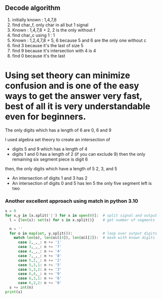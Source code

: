 ## Decode algorithm 
1. initially known : 1,4,7,8
2. find char_f, only char in all but 1 signal
3. Known :  1,4,7,8 + 2,  2 is the only without f
4. find char_c using 1 : 1    
5. Known : 1,2,4,7,8 + 5, 6 because 5 and 6 are the only one without c
6. find 3 because it's the last of size 5
7. find 9 because it's intersection with 4 is 4
8. find 0 because it's the last

# Using set theory can minimize confusion and is one of the easy ways to get the answer very fast, best of all it is very understandable even for beginners.

The only digits which has a length of 6 are 0, 6 and 9

I used algebra set theory to create an intersection of 
+ digits 5 and 9 which has a length of 4
+ digits 1 and 0 has a length of 2 (if you can exclude 9)
then the only remaining six segment piece is digit 6

then, the only digits which have a length of 5 2, 3, and 5 
+ An intersection of digits 1 and 3 has 2
+ An intersection of digits 0 and 5 has len 5
the only five segment left is two


### Another excellent approach using match in python 3.10

```python
s = 0
for x,y in [x.split('|') for x in open(0)]:  # split signal and output
  l = {len(s): set(s) for s in x.split()}    # get number of segments

  n = ''
  for o in map(set, y.split()):              # loop over output digits
    match len(o), len(o&l[4]), len(o&l[2]):  # mask with known digits
      case 2,_,_: n += '1'
      case 3,_,_: n += '7'
      case 4,_,_: n += '4'
      case 7,_,_: n += '8'
      case 5,2,_: n += '2'
      case 5,3,1: n += '5'
      case 5,3,2: n += '3'
      case 6,4,_: n += '9'
      case 6,3,1: n += '6'
      case 6,3,2: n += '0'
  s += int(n)
print(s)
```
